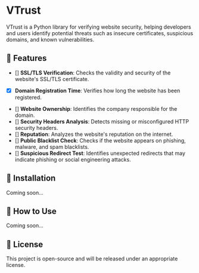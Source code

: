 # VTrust  

VTrust is a Python library for verifying website security, helping developers and users identify potential threats such as insecure certificates, suspicious domains, and known vulnerabilities.  

## 📌 Features  
- [] **SSL/TLS Verification**: Checks the validity and security of the website's SSL/TLS certificate.  
- [x] **Domain Registration Time**: Verifies how long the website has been registered.  
- [] **Website Ownership**: Identifies the company responsible for the domain.  
- [] **Security Headers Analysis**: Detects missing or misconfigured HTTP security headers.  
- [] **Reputation**: Analyzes the website's reputation on the internet.  
- [] **Public Blacklist Check**: Checks if the website appears on phishing, malware, and spam blacklists.  
- [] **Suspicious Redirect Test**: Identifies unexpected redirects that may indicate phishing or social engineering attacks.  

## 🚀 Installation  

Coming soon...  

## 🔧 How to Use  

Coming soon...  

## 📜 License  

This project is open-source and will be released under an appropriate license.  
